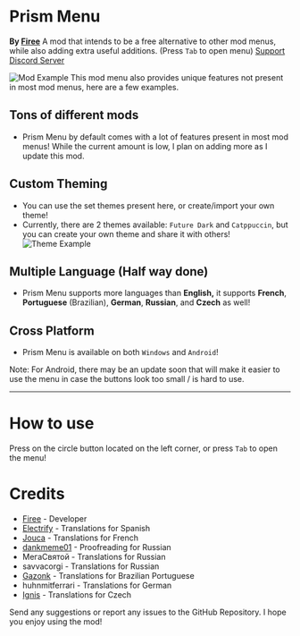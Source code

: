 # Prism Menu
**By [Firee](user:6253758)**
A mod that intends to be a free alternative to other mod menus, while also adding extra useful additions. (Press `Tab` to open menu)
[Support Discord Server](https://discord.gg/pnD8cnwdhZ)

![Mod Example](firee.PrismMenu/Screenshot1.png)
This mod menu also provides unique features not present in most mod menus, here are a few examples.
## Tons of different mods
* Prism Menu by default comes with a lot of features present in most mod menus! While the current amount is low, I plan on adding more as I update this mod.
## Custom Theming
* You can use the set themes present here, or create/import your own theme!
* Currently, there are 2 themes available: `Future Dark` and `Catppuccin`, but you can create your own theme and share it with others!
![Theme Example](firee.PrismMenu/Screenshot2.png)
## Multiple Language (Half way done)
* Prism Menu supports more languages than **English,** it supports **French**, **Portuguese** (Brazilian), **German**, **Russian**, and **Czech** as well!
## Cross Platform
* Prism Menu is available on both `Windows` and `Android`!

Note: For Android, there may be an update soon that will make it easier to use the menu in case the buttons look too small / is hard to use.

---
# How to use 
Press on the circle button located on the left corner, or press `Tab` to open the menu!

# Credits
* [Firee](https://youtube.com/@gdfiree) - Developer
* [Electrify](https://www.youtube.com/channel/UCxYliOd2aV6iZuc5wuG9QxA) - Translations for Spanish
* [Jouca](https://twitter.com/JoucaJouca) - Translations for French
* [dankmeme01](https://github.com/dankmeme01) - Proofreading for Russian
* МегаСвятой - Translations for Russian
* savvacorgi - Translations for Russian
* [Gazonk](https://www.youtube.com/channel/UCgp5Tql2b6Y1Xcni82pPxmA) - Translations for Brazilian Portuguese
* huhnmitferrari - Translations for German
* [Ignis](https://twitter.com/IgnisPeaks0) - Translations for Czech

Send any suggestions or report any issues to the GitHub Repository. I hope you enjoy using the mod!
